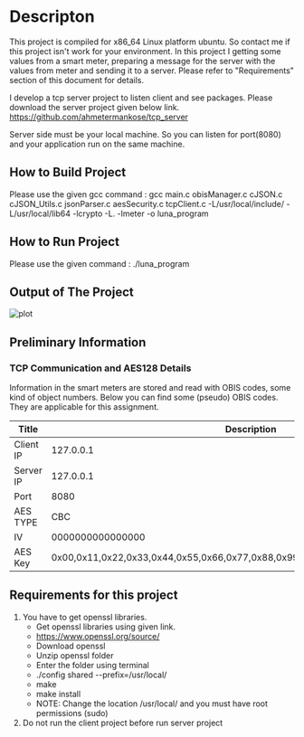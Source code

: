# Descripton

This project is compiled for x86_64 Linux platform ubuntu. So contact me if this project isn't work for your environment.
In this project I getting some values from a smart meter, preparing a message for the server with the values from meter and sending it to a server. Please refer to "Requirements" section of this document for details.

I develop a tcp server project to listen client and see packages. Please download the server project given below link.
https://github.com/ahmetermankose/tcp_server

Server side must be your local machine. So you can listen for port(8080) and your application run on the same machine.


## How to Build Project

Please use the given gcc command :
gcc main.c obisManager.c cJSON.c cJSON_Utils.c jsonParser.c aesSecurity.c tcpClient.c -L/usr/local/include/ -L/usr/local/lib64 -lcrypto -L. -lmeter -o luna_program

## How to Run Project

Please use the given command :
./luna_program

## Output of The Project
![plot](./home/ahmet/Pictures/outputOfTCPClient.png)

## Preliminary Information

### TCP Communication and AES128 Details

Information in the smart meters are stored and read with OBIS codes, some kind of object numbers. Below you can find some (pseudo) OBIS codes. They are applicable for this assignment.

Title       | Description
---         | ---
Client IP   | 127.0.0.1
Server IP   | 127.0.0.1
Port        | 8080
AES TYPE    | CBC
IV          | 0000000000000000
AES Key     | 0x00,0x11,0x22,0x33,0x44,0x55,0x66,0x77,0x88,0x99,0xAA,0xBB,0xCC,0xDD,0xEE,0xFF

## Requirements for this project
1. You have to get openssl libraries.
    - Get openssl libraries using given link.
    - https://www.openssl.org/source/
    - Download openssl
    - Unzip openssl folder
    - Enter the folder using terminal
    - ./config shared --prefix=/usr/local/
    - make
    - make install
    - NOTE: Change the location /usr/local/ and you must have root permissions (sudo)
2. Do not run the client project before run server project
  

